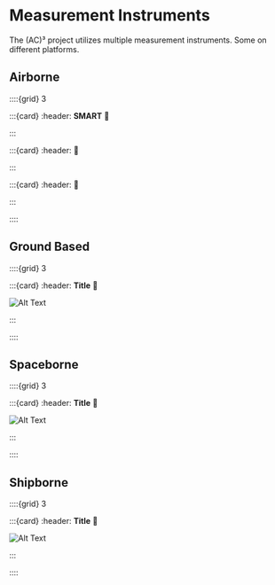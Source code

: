# Measurement Instruments
The (AC)³ project utilizes multiple measurement instruments. Some on different platforms.

## Airborne

::::{grid} 3

:::{card} 
:header: **SMART** 
:link:
 
:::

:::{card}
:header: 
:link:


:::

:::{card}
:header:
:link: 


:::

::::

## Ground Based

::::{grid} 3

:::{card} 
:header: **Title**
:link:

![Alt Text](./figures/)
 
:::

::::

## Spaceborne

::::{grid} 3

:::{card} 
:header: **Title**
:link:

![Alt Text](./figures/)
 
:::

::::

## Shipborne

::::{grid} 3

:::{card} 
:header: **Title**
:link:

![Alt Text](./figures/)
 
:::

::::